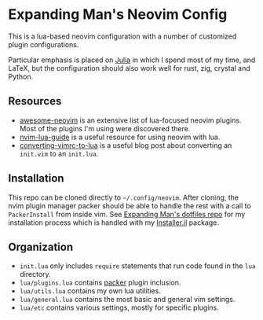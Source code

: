 # Expanding Man's Neovim Config
This is a lua-based neovim configuration with a number of customized plugin configurations.

Particular emphasis is placed on [Julia](https://julialang.org/) in which I spend most of my time,
and LaTeX, but the configuration should also work well for rust, zig, crystal and Python.

## Resources
- [awesome-neovim](https://github.com/rockerBOO/awesome-neovim) is an extensive list of lua-focused
    neovim plugins.  Most of the plugins I'm using were discovered there.
- [nvim-lua-guide](https://github.com/nanotee/nvim-lua-guide) is a useful resource for using neovim
    with lua.
- [converting-vimrc-to-lua](https://www.imaginaryrobots.net/2021/04/17/converting-vimrc-to-lua) is a
    useful blog post about converting an `init.vim` to an `init.lua`.

## Installation
This repo can be cloned directly to `~/.config/neovim`.  After cloning, the nvim plugin manager
packer should be able to handle the rest with a call to `PackerInstall` from inside vim.  See
[Expanding Man's dotfiles repo](https://gitlab.com/ExpandingMan/dotfiles) for my installation
process which is handled with my [Installer.jl](https://gitlab.com/ExpandingMan/Installer.jl)
package.

## Organization
- `init.lua` only includes `require` statements that run code found in the `lua` directory.
- `lua/plugins.lua` contains [packer](https://github.com/wbthomason/packer.nvim) plugin
    inclusion.
- `lua/utils.lua` contains my own lua utilities.
- `lua/general.lua` contains the most basic and general vim settings.
- `lua/etc` contains various settings, mostly for specific plugins.
